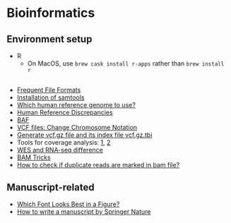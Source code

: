 # Bioinformatics

## Environment setup

* R
  - On MacOS, use `brew cask install r-apps` rather than `brew install r`

## 

* [Frequent File Formats](https://genome.ucsc.edu/FAQ/FAQformat.html)
* [Installation of samtools](https://www.biostars.org/p/328831/)
* [Which human reference genome to use?](https://lh3.github.io/2017/11/13/which-human-reference-genome-to-use)
* [Human Reference Discrepancies](https://gatk.broadinstitute.org/hc/en-us/articles/360035890711-GRCh37-hg19-b37-humanG1Kv37-Human-Reference-Discrepancies)
* [BAF](https://www.biostars.org/p/254848/)
* [VCF files: Change Chromosome Notation](https://www.biostars.org/p/98582/)
* [Generate vcf.gz file and its index file vcf.gz.tbi](https://www.biostars.org/p/59492/)
* Tools for coverage analysis: [1](https://www.omixon.com/workflow-wednesdays-coverage-analysis-1/), [2](https://www.omixon.com/workflow-wednesdays-coverage-analysis-2-and-other-alignment-statistics/)
* [WES and RNA-seq difference](https://www.reddit.com/r/bioinformatics/comments/6vkxvi/when_to_use_wes_vs_rnaseq/)
* [BAM Tricks](https://github.com/IARCbioinfo/BAM-tricks)
* [How to check if duplicate reads are marked in bam file?](https://www.biostars.org/p/196742/)

## Manuscript-related

* [Which Font Looks Best in a Figure?](https://pubs.acs.org/doi/10.1021/acs.chemmater.6b00306)
* [How to write a manuscript by Springer Nature](https://www.springernature.com/gp/authors/campaigns/writing-a-manuscript)
